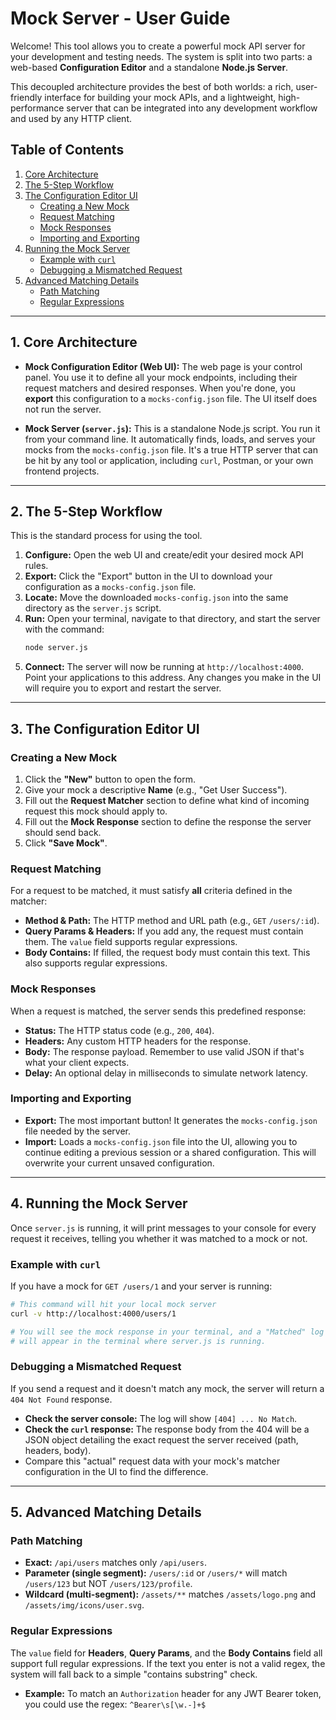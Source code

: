 # Mock Server - User Guide

Welcome! This tool allows you to create a powerful mock API server for your development and testing needs. The system is split into two parts: a web-based **Configuration Editor** and a standalone **Node.js Server**.

This decoupled architecture provides the best of both worlds: a rich, user-friendly interface for building your mock APIs, and a lightweight, high-performance server that can be integrated into any development workflow and used by any HTTP client.

## Table of Contents
1.  [Core Architecture](#1-core-architecture)
2.  [The 5-Step Workflow](#2-the-5-step-workflow)
3.  [The Configuration Editor UI](#3-the-configuration-editor-ui)
    -   [Creating a New Mock](#creating-a-new-mock)
    -   [Request Matching](#request-matching)
    -   [Mock Responses](#mock-responses)
    -   [Importing and Exporting](#importing-and-exporting)
4.  [Running the Mock Server](#4-running-the-mock-server)
    -   [Example with `curl`](#example-with-curl)
    -   [Debugging a Mismatched Request](#debugging-a-mismatched-request)
5.  [Advanced Matching Details](#5-advanced-matching-details)
    -   [Path Matching](#path-matching)
    -   [Regular Expressions](#regular-expressions)

---

## 1. Core Architecture

-   **Mock Configuration Editor (Web UI):** The web page is your control panel. You use it to define all your mock endpoints, including their request matchers and desired responses. When you're done, you **export** this configuration to a `mocks-config.json` file. The UI itself does not run the server.

-   **Mock Server (`server.js`):** This is a standalone Node.js script. You run it from your command line. It automatically finds, loads, and serves your mocks from the `mocks-config.json` file. It's a true HTTP server that can be hit by any tool or application, including `curl`, Postman, or your own frontend projects.

---

## 2. The 5-Step Workflow

This is the standard process for using the tool.

1.  **Configure:** Open the web UI and create/edit your desired mock API rules.
2.  **Export:** Click the "Export" button in the UI to download your configuration as a `mocks-config.json` file.
3.  **Locate:** Move the downloaded `mocks-config.json` into the same directory as the `server.js` script.
4.  **Run:** Open your terminal, navigate to that directory, and start the server with the command:
    ```bash
    node server.js
    ```
5.  **Connect:** The server will now be running at `http://localhost:4000`. Point your applications to this address. Any changes you make in the UI will require you to export and restart the server.

---

## 3. The Configuration Editor UI

### Creating a New Mock
1.  Click the **"New"** button to open the form.
2.  Give your mock a descriptive **Name** (e.g., "Get User Success").
3.  Fill out the **Request Matcher** section to define what kind of incoming request this mock should apply to.
4.  Fill out the **Mock Response** section to define the response the server should send back.
5.  Click **"Save Mock"**.

### Request Matching
For a request to be matched, it must satisfy **all** criteria defined in the matcher:
-   **Method & Path:** The HTTP method and URL path (e.g., `GET` `/users/:id`).
-   **Query Params & Headers:** If you add any, the request must contain them. The `value` field supports regular expressions.
-   **Body Contains:** If filled, the request body must contain this text. This also supports regular expressions.

### Mock Responses
When a request is matched, the server sends this predefined response:
-   **Status:** The HTTP status code (e.g., `200`, `404`).
-   **Headers:** Any custom HTTP headers for the response.
-   **Body:** The response payload. Remember to use valid JSON if that's what your client expects.
-   **Delay:** An optional delay in milliseconds to simulate network latency.

### Importing and Exporting
-   **Export:** The most important button! It generates the `mocks-config.json` file needed by the server.
-   **Import:** Loads a `mocks-config.json` file into the UI, allowing you to continue editing a previous session or a shared configuration. This will overwrite your current unsaved configuration.

---

## 4. Running the Mock Server

Once `server.js` is running, it will print messages to your console for every request it receives, telling you whether it was matched to a mock or not.

### Example with `curl`
If you have a mock for `GET /users/1` and your server is running:
```bash
# This command will hit your local mock server
curl -v http://localhost:4000/users/1

# You will see the mock response in your terminal, and a "Matched" log
# will appear in the terminal where server.js is running.
```

### Debugging a Mismatched Request
If you send a request and it doesn't match any mock, the server will return a `404 Not Found` response.
-   **Check the server console:** The log will show `[404] ... No Match`.
-   **Check the `curl` response:** The response body from the 404 will be a JSON object detailing the exact request the server received (path, headers, body).
-   Compare this "actual" request data with your mock's matcher configuration in the UI to find the difference.

---

## 5. Advanced Matching Details

### Path Matching
-   **Exact:** `/api/users` matches only `/api/users`.
-   **Parameter (single segment):** `/users/:id` or `/users/*` will match `/users/123` but NOT `/users/123/profile`.
-   **Wildcard (multi-segment):** `/assets/**` matches `/assets/logo.png` and `/assets/img/icons/user.svg`.

### Regular Expressions
The `value` field for **Headers**, **Query Params**, and the **Body Contains** field all support full regular expressions. If the text you enter is not a valid regex, the system will fall back to a simple "contains substring" check.

-   **Example:** To match an `Authorization` header for any JWT Bearer token, you could use the regex: `^Bearer\s[\w.-]+$`
